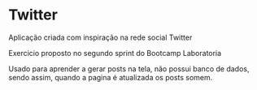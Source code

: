 # Twitter

Aplicação criada com inspiração na rede social Twitter

Exercicio proposto no segundo sprint do Bootcamp Laboratoria

Usado para aprender a gerar posts na tela, não possui banco de dados, sendo assim, quando a pagina é atualizada os posts somem.
